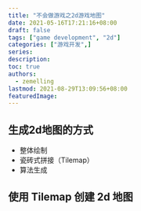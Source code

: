 ```yaml
---
title: "不会做游戏之2d游戏地图"
date: 2021-05-16T17:21:16+08:00
draft: false
tags: ["game development", "2d"]
categories: ["游戏开发",]
series:
description:
toc: true
authors:
  - zemelling
lastmod: 2021-08-29T13:09:56+08:00
featuredImage:
---
```


## 生成2d地图的方式

* 整体绘制
* 瓷砖式拼接（Tilemap）
* 算法生成

## 使用 Tilemap 创建 2d 地图